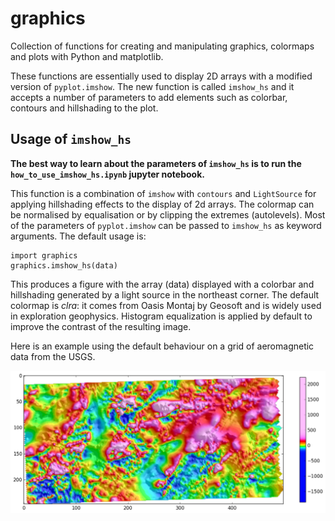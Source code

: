 # graphics
Collection of functions for creating and manipulating graphics, colormaps and plots with Python and matplotlib.

These functions are essentially used to display 2D arrays with a modified version of `pyplot.imshow`. The new function is called `imshow_hs` and it accepts a number of parameters to add elements such as colorbar, contours and hillshading to the plot.

## Usage of `imshow_hs`

**The best way to learn about the parameters of `imshow_hs` is to run the `how_to_use_imshow_hs.ipynb` jupyter notebook.**

This function is a combination of `imshow` with `contours` and `LightSource` for applying hillshading effects to the display of 2d arrays. The colormap can be normalised by equalisation or by clipping the extremes (autolevels).
Most of the parameters of `pyplot.imshow` can be passed to `imshow_hs` as keyword arguments.
The default usage is:
```
import graphics
graphics.imshow_hs(data)
```
This produces a figure with the array (data) displayed with a colorbar and hillshading generated by a light source in the northeast corner. The default colormap is *clra*: it comes from Oasis Montaj by Geosoft and is widely used in exploration geophysics. Histogram equalization is applied by default to improve the contrast of the resulting image.

Here is an example using the default behaviour on a grid of aeromagnetic data from the USGS.

![default image](./output/mag_default.png)







